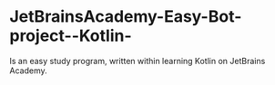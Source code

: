 # JetBrainsAcademy-Easy-Bot-project--Kotlin-
Is an easy study program, written within learning Kotlin on JetBrains Academy.
